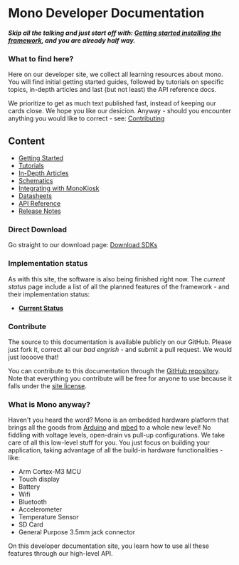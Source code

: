 # Mono Developer Documentation

**_Skip all the talking and just start off with: [Getting started installing the framework](getting-started/install.md), and you are already half way._**

### What to find here?

Here on our developer site, we collect all learning resources about mono. You will find initial getting started guides, followed by tutorials on specific topics, in-depth articles and last (but not least) the API reference docs.

We prioritize to get as much text published fast, instead of keeping our cards close. We hope you like our desicion. Anyway - should you encounter anything you would like to correct - see: [Contributing](#contribute)

## Content

 * [Getting Started](getting-started/getting_started.md)
 * [Tutorials](tutorials/tutorials.md)
 * [In-Depth Articles](articles/articles.md)
 * [Schematics](schematics/index.md)
 * [Integrating with MonoKiosk](kiosk/monokiosk.md)
 * [Datasheets](datasheets/datasheets.md)
 * [API Reference](reference/reference.md)
 * [Release Notes](release-notes/index.md)

### Direct Download

Go straight to our download page: [Download SDKs](downloads/index.md)

### Implementation status

As with this site, the software is also being finished right now. The *current status* page include a list of all the planned features of the framework - and their implementation status:

 * **[Current Status](current-status.md)**


### Contribute

The source to this documentation is available publicly on our GitHub. Please just fork it, correct all our *bad engrish* - and submit a pull request. We would just loooove that!

You can contribute to this documentation through the
[GitHub repository](https://github.com/getopenmono/monodocs).
Note that everything you contribute will be free for anyone to use because
it falls under the [site license](LICENSE.md).


### What is Mono anyway?

Haven't you heard the word? Mono is an embedded hardware platform that brings all the goods from [Arduino](http://www.arduino.cc) and [mbed](http://developer.mbed.org) to a whole new level! No fiddling with voltage levels, open-drain vs pull-up configurations. We take care of all this low-level stuff for you. You just focus on building your application, taking advantage of all the build-in hardware functionalities - like:

* Arm Cortex-M3 MCU
* Touch display
* Battery
* Wifi
* Bluetooth
* Accelerometer
* Temperature Sensor
* SD Card
* General Purpose 3.5mm jack connector

On this developer documentation site, you learn how to use all these features through our high-level API.